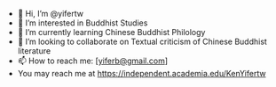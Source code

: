 - 👋 Hi, I’m @yifertw
- 👀 I’m interested in Buddhist Studies
- 🌱 I’m currently learning Chinese Buddhist Philology
- 💞️ I’m looking to collaborate on Textual criticism of Chinese Buddhist literature
- 📫 How to reach me: [yiferb@gmail.com]
- You may reach me at https://independent.academia.edu/KenYifertw

<!---
yifertw/yifertw is a ✨ special ✨ repository because its `README.md` (this file) appears on your GitHub profile.
You can click the Preview link to take a look at your changes.
--->
